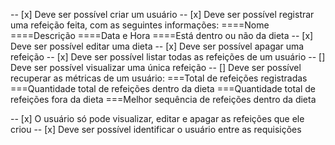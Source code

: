 <!-- REQUISITOS FUNCIONAIS -->
<!--  -->
<!--  -->

-- [x] Deve ser possível criar um usuário
-- [x] Deve ser possível registrar uma refeição feita, com as seguintes informações:
====Nome
====Descrição
====Data e Hora
====Está dentro ou não da dieta
-- [x] Deve ser possível editar uma dieta
-- [x] Deve ser possível apagar uma refeição
-- [x] Deve ser possível listar todas as refeições de um usuário
-- [] Deve ser possível visualizar uma única refeição
-- [] Deve ser possível recuperar as métricas de um usuário:
===Total de refeições registradas
===Quantidade total de refeições dentro da dieta
===Quantidade total de refeições fora da dieta
===Melhor sequência de refeições dentro da dieta

<!-- REGRAS DE NEGÓCIO -->
<!--  -->
<!--  -->

-- [x] O usuário só pode visualizar, editar e apagar as refeições que ele criou
-- [x] Deve ser possível identificar o usuário entre as requisições
